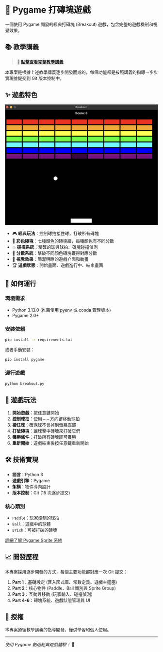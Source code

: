 # 🏓 Pygame 打磚塊遊戲

一個使用 Pygame 開發的經典打磚塊 (Breakout) 遊戲，包含完整的遊戲機制和視覺效果。

## 📚 教學講義

> **🔗 [點擊查看完整教學講義](https://telearn.best/slides/projects/breakout/)**

本專案是根據上述教學講義逐步開發而成的，每個功能都是按照講義的指導一步步實現並提交到 Git 版本控制中。

## ✨ 遊戲特色

![遊戲畫面](images/遊戲畫面_01.png)

- 🎮 **經典玩法**：控制球拍接住球，打破所有磚塊
- 🌈 **彩色磚塊**：七種顏色的磚塊牆，每種顏色有不同分數
- 💥 **碰撞系統**：精確的球與球拍、磚塊碰撞偵測
- 🎯 **分數系統**：擊破不同顏色磚塊獲得對應分數
- 🎨 **視覺效果**：簡潔明瞭的遊戲介面和動畫
- 🏆 **遊戲狀態**：開始畫面、遊戲進行中、結束畫面

## 🚀 如何運行

### 環境需求

- Python 3.13.0 (推薦使用 pyenv 或 conda 管理版本)
- Pygame 2.0+

### 安裝依賴

```bash
pip install -r requirements.txt
```

或者手動安裝：

```bash
pip install pygame
```

### 運行遊戲

```bash
python breakout.py
```

## 🎯 遊戲玩法

1. **開始遊戲**：按任意鍵開始
2. **控制球拍**：使用 `←` `→` 方向鍵移動球拍
3. **接住球**：確保球不會掉到螢幕底部
4. **打破磚塊**：讓球擊中磚塊來打破它們
5. **獲勝條件**：打破所有磚塊即可獲勝
6. **重新開始**：遊戲結束後按任意鍵重新開始

## 🛠️ 技術實現

- **語言**：Python 3
- **遊戲引擎**：Pygame
- **架構**：物件導向設計
- **版本控制**：Git (15 次逐步提交)

### 核心類別

- `Paddle`：玩家控制的球拍
- `Ball`：遊戲中的球體
- `Brick`：可被打破的磚塊

[詳細了解 Pygame Sprite 系統](pygame_sprite_guide.md)

## 📈 開發歷程

本專案採用逐步開發的方式，每個主要功能都對應一次 Git 提交：

1. **Part 1**：基礎設定 (匯入函式庫、常數定義、遊戲主迴圈)
2. **Part 2**：核心物件 (Paddle、Ball 類別與 Sprite Group)
3. **Part 3**：互動與移動 (玩家輸入、碰撞偵測)
4. **Part 4-6**：磚塊系統、遊戲狀態管理與 UI

## 📝 授權

本專案遵循教學講義的指導開發，僅供學習和個人使用。

---

*使用 Pygame 創造經典遊戲體驗！* 🎉